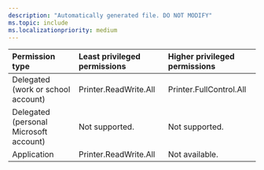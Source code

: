 ```yaml
---
description: "Automatically generated file. DO NOT MODIFY"
ms.topic: include
ms.localizationpriority: medium
---
```


|Permission type|Least privileged permissions|Higher privileged permissions|
|:---|:---|:---|
|Delegated (work or school account)|Printer.ReadWrite.All|Printer.FullControl.All|
|Delegated (personal Microsoft account)|Not supported.|Not supported.|
|Application|Printer.ReadWrite.All|Not available.|

